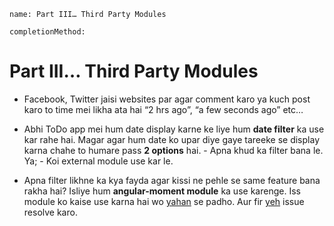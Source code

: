 ```ngmeta
name: Part III… Third Party Modules

completionMethod:
```
# Part III… Third Party Modules
- Facebook, Twitter jaisi websites par agar comment karo ya kuch post karo to time mei likha ata hai “2 hrs ago”, “a few seconds ago” etc…

- Abhi ToDo app mei hum date display karne ke liye hum **date filter** ka use kar rahe hai. Magar agar hum date ko upar diye gaye tareeke se display karna chahe to humare pass **2 options** hai.
  		- Apna khud ka filter bana le. Ya;
  		- Koi external module use kar le. 

- Apna filter likhne ka kya fayda agar kissi ne pehle se same feature bana rakha hai?
Isliye hum **angular-moment module** ka use karenge. Iss module ko kaise use karna hai wo [yahan](https://github.com/urish/angular-moment) se padho. Aur fir [yeh](https://github.com/vidur149/angular-todo/issues/3) issue resolve karo.

